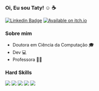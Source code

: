 ### Oi, Eu sou Taty! :relaxed: :coffee:

[![Linkedin Badge](https://img.shields.io/badge/LinkedIn-0077B5?style=for-the-badge&logo=linkedin&logoColor=white)](https://www.linkedin.com/in/tatycalixto/)
[![Available on itch.io](https://img.shields.io/badge/Itch.io-FA5C5C?style=for-the-badge&logo=itch.io&logoColor=white)](https://tatycalixto.itch.io/)


### Sobre mim
- Doutora em Ciência da Computação :mortar_board:
- Dev :computer:
- Professora 👩‍💻


### Hard Skills


<img src="https://img.shields.io/badge/HTML5-E34F26?style=for-the-badge&logo=html5&logoColor=white"/>
<img src="https://img.shields.io/badge/css3-%231572B6.svg?style=for-the-badge&logo=css3&logoColor=white"/>
<img src="https://img.shields.io/badge/Python-3776AB?style=for-the-badge&logo=python&logoColor=white"/>
<img src="https://img.shields.io/badge/Java-ED8B00?style=for-the-badge&logo=java&logoColor=white"/>
<img src="https://img.shields.io/badge/MariaDB-003545?style=for-the-badge&logo=mariadb&logoColor=white"/>




